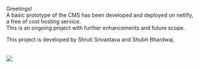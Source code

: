Greetings!
<br>
A basic prototype of the CMS has been developed and deployed on netlify, a free of cost hosting service.
<br />
This is an ongoing project with further enhancements and future scope.
<br/>

This project is developed by Shruti Srivastava and Shubh Bhardwaj.
<br><br />  
<img src="https://33t2km132djh3q21qa47elmw-wpengine.netdna-ssl.com/wp-content/uploads/2016/02/What-is-a-CMS-725x412.jpg">
